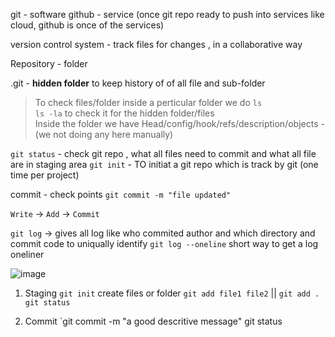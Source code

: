 git - software
github - service (once git repo ready to push into services like cloud, github is once of the services)

version control system - track files for changes , in a collaborative way

Repository -  folder 

.git - **hidden folder** to keep history of of all file and sub-folder
> To check files/folder inside a perticular folder we do `ls` <br> `ls -la` to check it for the hidden folder/files <br>
Inside the folder we have
> Head/config/hook/refs/description/objects  - (we not doing any here manually)

`git status` - check git repo , what all files need to commit and what all file are in staging area
`git init` - TO initiat a git repo which is track by git (one time per project)



commit - check points
`git commit -m "file updated"`

`Write` -> `Add` -> `Commit`

`git log` -> gives all log like who commited author and which directory and commit code to uniqually identify 
`git log --oneline` short way to get a log oneliner

![image](https://github.com/user-attachments/assets/5669f01a-68d4-4d7b-86e0-b1ce8dc30b18)

1) Staging
`git init`
create files or folder
`git add file1 file2` || `git add .`
`git status`

2) Commit
   `git commit -m "a good descritive message"
   git status
   
